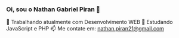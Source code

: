 ### Oi, sou o Nathan Gabriel Piran 👋
🔭 Trabalhando atualmente com Desenvolvimento WEB
🌱 Estudando JavaScript e PHP
📫 Me contate em: nathan.piran21@gmail.com
